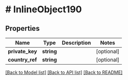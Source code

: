 # # InlineObject190

## Properties

Name | Type | Description | Notes
------------ | ------------- | ------------- | -------------
**private_key** | **string** |  | [optional]
**country_ref** | **string** |  | [optional]

[[Back to Model list]](../../README.md#models) [[Back to API list]](../../README.md#endpoints) [[Back to README]](../../README.md)
